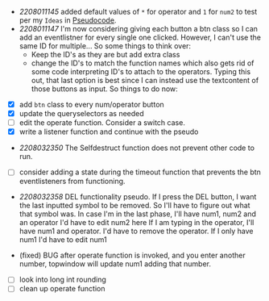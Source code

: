 - *2208011145* added default values of `*` for operator and `1` for `num2` to test per my `Ideas` in [Pseudocode](./pseudoCode.md).
- *2208011147* I'm now considering giving each button a btn class so I can add an eventlistner for every single one clicked. However, I can't use the same ID for multiple... So some things to think over:
    - Keep the ID's as they are but add extra class
    - change the ID's to match the function names which also gets rid of some code interpreting ID's to attach to the operators.
Typing this out, that last option is best since I can instead use the textcontent of those buttons as input.
So things to do now:
- [x] add `btn` class to every num/operator button
- [x] update the queryselectors as needed
- [ ] edit the operate function. Consider a switch case.
- [x] write a listener function and continue with the pseudo

- *2208032350* The Selfdestruct function does not prevent other code to run. 
- [ ] consider adding a state during the timeout function that prevents the btn eventlisteners from functioning.

- *2208032358* DEL functionality pseudo.
If I press the DEL button, I want the last inputted symbol to be removed. So I'll have to figure out what that symbol was.
In case I'm in the last phase, I'll have num1, num2 and an operator
    I'd have to edit num2 here
If I am typing in the operator, I'll have num1 and operator.
    I'd have to remove the operator.
If I only have num1
    I'd have to edit num1

- (fixed) BUG after operate function is invoked, and you enter another number, topwindow will update num1 adding that number.
- [ ] look into long int rounding
- [ ] clean up operate function
